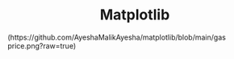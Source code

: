 <h1 align="center"> Matplotlib</h1>
(https://github.com/AyeshaMalikAyesha/matplotlib/blob/main/gas price.png?raw=true)

